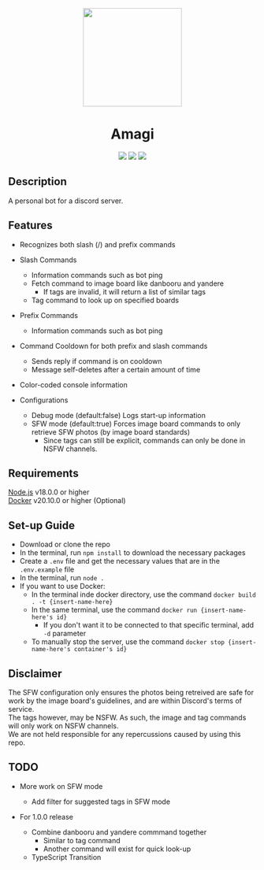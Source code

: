 <div align="center">
    <img src="https://cdn.discordapp.com/attachments/1084368581342531655/1096280364235890719/elf-modified.png" width=200px>
    <h1>Amagi</h1>
    <div>
        <img src="https://img.shields.io/github/v/release/zach-dascil/amagi">
        <img src="https://img.shields.io/badge/discord.js-v14-purple">
        <img src="https://img.shields.io/github/license/zach-dascil/Amagi">
    </div>
</div>

## Description

A personal bot for a discord server.

## Features

- Recognizes both slash (/) and prefix commands

- Slash Commands
    - Information commands such as bot ping
    - Fetch command to image board like danbooru and yandere
        - If tags are invalid, it will return a list of similar tags
    - Tag command to look up on specified boards

- Prefix Commands
    - Information commands such as bot ping

- Command Cooldown for both prefix and slash commands
  - Sends reply if command is on cooldown
  - Message self-deletes after a certain amount of time

- Color-coded console information

- Configurations
    - Debug mode (default:false) Logs start-up information
    - SFW mode (default:true) Forces image board commands to only retrieve SFW photos (by image board standards)
        - Since tags can still be explicit, commands can only be done in NSFW channels.

## Requirements

[Node.js](https://nodejs.org/) v18.0.0 or higher \
[Docker](https://www.docker.com/products/docker-desktop/) v20.10.0 or higher (Optional)

## Set-up Guide

- Download or clone the repo
- In the terminal, run `npm install` to download the necessary packages
- Create a `.env` file and get the necessary values that are in the `.env.example` file
- In the terminal, run `node .`
- If you want to use Docker:
  - In the terminal inde docker directory, use the command `docker build . -t {insert-name-here}`
  - In the same terminal, use the command `docker run {insert-name-here's id}`
    - If you don't want it to be connected to that specific terminal, add `-d` parameter
  - To manually stop the server, use the command `docker stop {insert-name-here's container's id}`

## Disclaimer

The SFW configuration only ensures the photos being retreived are safe for work by the image board's guidelines, and are within Discord's terms of service.\
The tags however, may be NSFW. As such, the image and tag commands will only work on NSFW channels. \
We are not held responsible for any repercussions caused by using this repo.

## TODO

- More work on SFW mode
    - Add filter for suggested tags in SFW mode

- For 1.0.0 release
    - Combine danbooru and yandere commmand together
        - Similar to tag command
        - Another command will exist for quick look-up
    - TypeScript Transition